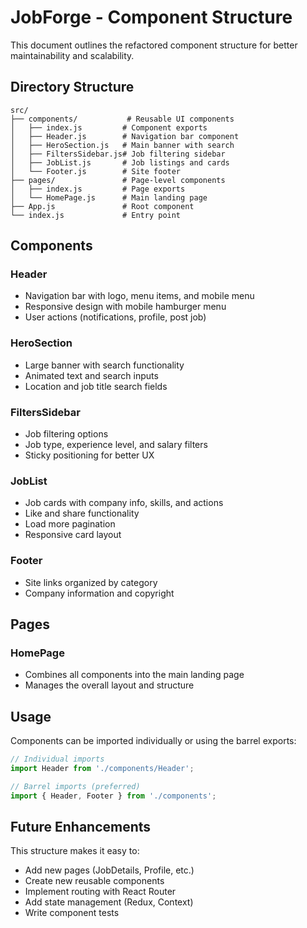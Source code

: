 # JobForge - Component Structure

This document outlines the refactored component structure for better maintainability and scalability.

## Directory Structure

```
src/
├── components/           # Reusable UI components
│   ├── index.js         # Component exports
│   ├── Header.js        # Navigation bar component
│   ├── HeroSection.js   # Main banner with search
│   ├── FiltersSidebar.js# Job filtering sidebar
│   ├── JobList.js       # Job listings and cards
│   └── Footer.js        # Site footer
├── pages/               # Page-level components
│   ├── index.js         # Page exports
│   └── HomePage.js      # Main landing page
├── App.js               # Root component
└── index.js             # Entry point
```

## Components

### Header
- Navigation bar with logo, menu items, and mobile menu
- Responsive design with mobile hamburger menu
- User actions (notifications, profile, post job)

### HeroSection
- Large banner with search functionality
- Animated text and search inputs
- Location and job title search fields

### FiltersSidebar
- Job filtering options
- Job type, experience level, and salary filters
- Sticky positioning for better UX

### JobList
- Job cards with company info, skills, and actions
- Like and share functionality
- Load more pagination
- Responsive card layout

### Footer
- Site links organized by category
- Company information and copyright

## Pages

### HomePage
- Combines all components into the main landing page
- Manages the overall layout and structure

## Usage

Components can be imported individually or using the barrel exports:

```javascript
// Individual imports
import Header from './components/Header';

// Barrel imports (preferred)
import { Header, Footer } from './components';
```

## Future Enhancements

This structure makes it easy to:
- Add new pages (JobDetails, Profile, etc.)
- Create new reusable components
- Implement routing with React Router
- Add state management (Redux, Context)
- Write component tests 